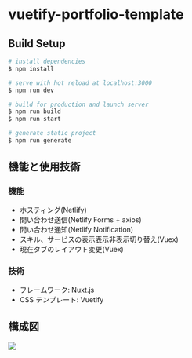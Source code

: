 # vuetify-portfolio-template

## Build Setup

```bash
# install dependencies
$ npm install

# serve with hot reload at localhost:3000
$ npm run dev

# build for production and launch server
$ npm run build
$ npm run start

# generate static project
$ npm run generate
```

## 機能と使用技術

### 機能

- ホスティング(Netlify)
- 問い合わせ送信(Netlify Forms + axios)
- 問い合わせ通知(Netlify Notification)
- スキル、サービスの表示表示非表示切り替え(Vuex)
- 現在タブのレイアウト変更(Vuex)

### 技術

- フレームワーク: Nuxt.js
- CSS テンプレート: Vuetify

## 構成図

![](./diagram.drawio)
